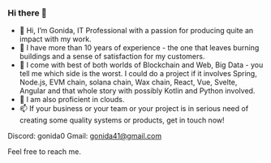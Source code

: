 ### Hi there 👋

- 👋 Hi, I’m Gonida, IT Professional with a passion for producing quite an impact with my work.
- 👀 I have more than 10 years of experience - the one that leaves burning buildings and a sense of satisfaction for my customers.
- 🌱 I come with best of both worlds of Blockchain and Web, Big Data - you tell me which side is the worst. I could do a project if it involves Spring, Node.js, EVM chain, solana chain, Wax chain, React, Vue, Svelte, Angular and that whole story with possibly Kotlin and Python involved.
- 💞️ I am also proficient in clouds.
- 📫 If your business or your team or your project is in serious need of creating some quality systems or products, get in touch now! 

Discord: gonida0
Gmail:   gonida41@gmail.com

Feel free to reach me.

